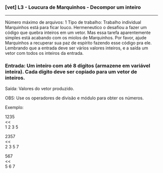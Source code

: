 ### [vet] L3 - Loucura de Marquinhos - Decompor um inteiro
-------------------------
 Número máximo de arquivos: 1
Tipo de trabalho:  Trabalho individual
Marquinhos está para ficar louco. Hermeneutico o desafiou a fazer um código que quebra inteiros em um vetor. Mas essa tarefa aparentemente simples está acabando com os miolos de Marquinhos. Por favor, ajude Marquinhos a recuperar sua paz de espírito fazendo esse código pra ele. Lembrando que a entrada deve ser vários valores inteiros, e a saída um vetor com todos os inteiros da entrada.

### Entrada: Um inteiro com até 8 dígitos (armazene em variável inteira). Cada dígito deve ser copiado para um vetor de inteiros.
Saída: Valores do vetor produzido.

OBS: Use os operadores de divisão e módulo para obter os números.

Exemplo:

>>
1235\
<<\
1 2 3 5

>>
2357\
<<\
2 3 5 7

>>
567\
<<\
5 6 7